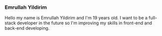 ### Emrullah Yildirim

Hello my name is Emrullah Yildirim and I'm 19 years old. I want to be a full-stack developer in the future so I'm improving my skills in front-end and back-end developing.

